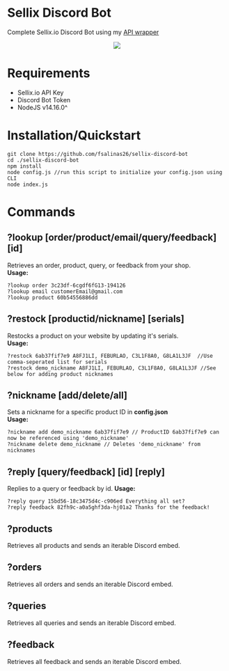 # Sellix Discord Bot
Complete Sellix.io Discord Bot using my [API wrapper](https://github.com/fsalinas26/sellix-api-wrapper)  
<p align="center">
  <img src="https://i.gyazo.com/0943bf2926d9221f493fe2b6785080f6.png">
</p>

# Requirements
* Sellix.io API Key
* Discord Bot Token
* NodeJS v14.16.0^


# Installation/Quickstart
```
git clone https://github.com/fsalinas26/sellix-discord-bot  
cd ./sellix-discord-bot  
npm install  
node config.js //run this script to initialize your config.json using CLI  
node index.js  
```

# Commands

## ?lookup [order/product/email/query/feedback] [id]
Retrieves an order, product, query, or feedback from your shop.  
**Usage:**  
```
?lookup order 3c23df-6cgdf6fG13-194126  
?lookup email customerEmail@gmail.com  
?lookup product 60b54556886dd  
```

## ?restock [productid/nickname] [serials]
Restocks a product on your website by updating it's serials.  
**Usage:**  
```
?restock 6ab37fif7e9 A8FJ1LI, FEBURLAO, C3L1F8A0, G8LA1L3JF  //Use comma-seperated list for serials  
?restock demo_nickname A8FJ1LI, FEBURLAO, C3L1F8A0, G8LA1L3JF //See below for adding product nicknames
```

## ?nickname [add/delete/all] 
Sets a nickname for a specific product ID in **config.json**  
**Usage:**
```
?nickname add demo_nickname 6ab37fif7e9 // ProductID 6ab37fif7e9 can now be referenced using 'demo_nickname'
?nickname delete demo_nickname // Deletes 'demo_nickname' from nicknames
```

## ?reply [query/feedback] [id] [reply] 
Replies to a query or feedback by id. 
**Usage:**
```
?reply query 15bd56-18c3475d4c-c906ed Everything all set?
?reply feedback 82fh9c-a0a5ghf3da-hj01a2 Thanks for the feedback!
```

## ?products  
Retrieves all products and sends an iterable Discord embed.

## ?orders  
Retrieves all orders and sends an iterable Discord embed.  

## ?queries  
Retrieves all queries and sends an iterable Discord embed.

## ?feedback  
Retrieves all feedback and sends an iterable Discord embed.
